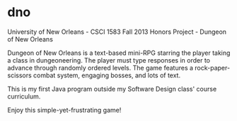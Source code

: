 dno
===

University of New Orleans - CSCI 1583 Fall 2013
Honors Project - Dungeon of New Orleans

Dungeon of New Orleans is a text-based mini-RPG starring the player taking a class in dungeoneering. The player must type responses in order to advance through randomly ordered levels. The game features a rock-paper-scissors combat system, engaging bosses, and lots of text.

This is my first Java program outside my Software Design class' course curriculum.

Enjoy this simple-yet-frustrating game!
